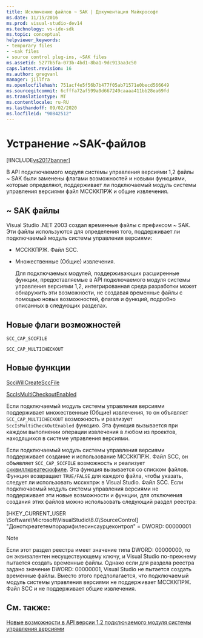 ```yaml
---
title: Исключение файлов ~ SAK | Документация Майкрософт
ms.date: 11/15/2016
ms.prod: visual-studio-dev14
ms.technology: vs-ide-sdk
ms.topic: conceptual
helpviewer_keywords:
- temporary files
- ~sak files
- source control plug-ins, ~SAK files
ms.assetid: 5277b5fa-073b-4bd1-8ba1-9dc913aa3c50
caps.latest.revision: 16
ms.author: gregvanl
manager: jillfra
ms.openlocfilehash: 751acf4e5f56b7b477f05ab71571e0becd566649
ms.sourcegitcommit: 6cfffa72af599a9d667249caaaa411bb28ea69fd
ms.translationtype: MT
ms.contentlocale: ru-RU
ms.lasthandoff: 09/02/2020
ms.locfileid: "90842512"
---
```

# <a name="elimination-of-sak-files"></a>Устранение ~SAK-файлов
[!INCLUDE[vs2017banner](../../includes/vs2017banner.md)]

В API подключаемого модуля системы управления версиями 1,2 файлы ~ SAK были заменены флагами возможностей и новыми функциями, которые определяют, поддерживает ли подключаемый модуль системы управления версиями файл МССККПРЖ и общие извлечения.  
  
## <a name="sak-files"></a>~ SAK файлы  
 Visual Studio .NET 2003 создал временные файлы с префиксом ~ SAK. Эти файлы используются для определения того, поддерживает ли подключаемый модуль системы управления версиями:  
  
- МССККПРЖ. Файл SCC.  
  
- Множественные (Общие) извлечения.  
  
  Для подключаемых модулей, поддерживающих расширенные функции, предоставляемые в API подключаемого модуля системы управления версиями 1,2, интегрированная среда разработки может обнаружить эти возможности, не создавая временные файлы с помощью новых возможностей, флагов и функций, подробно описанных в следующих разделах.  
  
## <a name="new-capability-flags"></a>Новые флаги возможностей  
 `SCC_CAP_SCCFILE`  
  
 `SCC_CAP_MULTICHECKOUT`  
  
## <a name="new-functions"></a>Новые функции  
 [SccWillCreateSccFile](../../extensibility/sccwillcreatesccfile-function.md)  
  
 [SccIsMultiCheckoutEnabled](../../extensibility/sccismulticheckoutenabled-function.md)  
  
 Если подключаемый модуль системы управления версиями поддерживает множественные (Общие) извлечения, то он объявляет `SCC_CAP_MULTICHECKOUT` возможность и реализует `SccIsMultiCheckOutEnabled` функцию. Эта функция вызывается при каждом выполнении операции извлечения в любом из проектов, находящихся в системе управления версиями.  
  
 Если подключаемый модуль системы управления версиями поддерживает создание и использование МССККПРЖ. Файл SCC, он объявляет `SCC_CAP_SCCFILE` возможность и реализует [скквиллкреатесккфиле](../../extensibility/sccwillcreatesccfile-function.md). Эта функция вызывается со списком файлов. Функция возвращает `TRUE/FALSE` для каждого файла, чтобы указать, следует ли использовать мссккпрж в Visual Studio. Файл SCC. Если подключаемый модуль системы управления версиями не поддерживает эти новые возможности и функции, для отключения создания этих файлов можно использовать следующий раздел реестра:  
  
 [HKEY_CURRENT_USER \Software\Microsoft\VisualStudio\8.0\SourceControl] "Доноткреатетемпорарифилесинсаурцеконтрол" = DWORD: 00000001  
  
> [!NOTE]
> Если этот раздел реестра имеет значение типа DWORD: 00000000, то он эквивалентен несуществующему ключу, и Visual Studio по-прежнему пытается создать временные файлы. Однако если для раздела реестра задано значение DWORD: 00000001, Visual Studio не пытается создать временные файлы. Вместо этого предполагается, что подключаемый модуль системы управления версиями не поддерживает МССККПРЖ. Файл SCC и не поддерживает общие извлечения.  
  
## <a name="see-also"></a>См. также:  
 [Новые возможности в API версии 1.2 подключаемого модуля системы управления версиями](../../extensibility/internals/what-s-new-in-the-source-control-plug-in-api-version-1-2.md)
